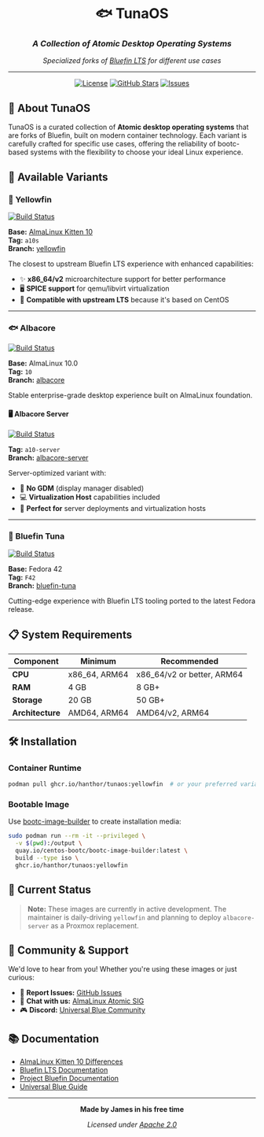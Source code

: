 <div align="center">

# 🐟 TunaOS
### *A Collection of Atomic Desktop Operating Systems*

*Specialized forks of [Bluefin LTS](https://github.com/ublue-os/bluefin-lts) for different use cases*

---

[![License](https://img.shields.io/github/license/hanthor/tunaOS?style=for-the-badge)](LICENSE)
[![GitHub Stars](https://img.shields.io/github/stars/hanthor/tunaOS?style=for-the-badge)](https://github.com/hanthor/tunaOS/stargazers)
[![Issues](https://img.shields.io/github/issues/hanthor/tunaOS?style=for-the-badge)](https://github.com/hanthor/tunaOS/issues)

</div>

## 🚀 About TunaOS

TunaOS is a curated collection of **Atomic desktop operating systems** that are forks of Bluefin, built on modern container technology. Each variant is carefully crafted for specific use cases, offering the reliability of bootc-based systems with the flexibility to choose your ideal Linux experience.

## 🐠 Available Variants

### 🐠 Yellowfin
[![Build Status](https://github.com/hanthor/tunaOS/actions/workflows/build-regular.yml/badge.svg?branch=yellowfin)](https://github.com/hanthor/tunaOS/actions/workflows/build-regular.yml)

**Base:** [AlmaLinux Kitten 10](https://wiki.almalinux.org/development/almalinux-os-kitten-10.html#container-images)  
**Tag:** `a10s`  
**Branch:** [yellowfin](https://github.com/hanthor/tunaOS/tree/yellowfin)

The closest to upstream Bluefin LTS experience with enhanced capabilities:
- ✨ **x86_64/v2** microarchitecture support for better performance
- 🖥️ **SPICE support** for qemu/libvirt virtualization
- 🔄 **Compatible with upstream LTS** because it's based on CentOS

---

### 🐟 Albacore
[![Build Status](https://github.com/hanthor/tunaOS/actions/workflows/build-regular.yml/badge.svg?branch=albacore)](https://github.com/hanthor/tunaOS/actions/workflows/build-regular.yml)

**Base:** AlmaLinux 10.0  
**Tag:** `10`  
**Branch:** [albacore](https://github.com/hanthor/tunaOS/tree/albacore)

Stable enterprise-grade desktop experience built on AlmaLinux foundation.

#### 🖥️ Albacore Server
[![Build Status](https://github.com/hanthor/tunaOS/actions/workflows/build-regular.yml/badge.svg?branch=albacore-server)](https://github.com/hanthor/tunaOS/actions/workflows/build-regular.yml)

**Tag:** `a10-server`  
**Branch:** [albacore-server](https://github.com/hanthor/tunaOS/tree/albacore-server)

Server-optimized variant with:
- 🚫 **No GDM** (display manager disabled)
- 💻 **Virtualization Host** capabilities included
- 🏢 **Perfect for** server deployments and virtualization hosts

---

### 🎣 Bluefin Tuna
[![Build Status](https://github.com/hanthor/tunaOS/actions/workflows/build-regular.yml/badge.svg?branch=bluefin-tuna)](https://github.com/hanthor/tunaOS/actions/workflows/build-regular.yml)

**Base:** Fedora 42  
**Tag:** `F42`  
**Branch:** [bluefin-tuna](https://github.com/hanthor/tunaOS/tree/bluefin-tuna)

Cutting-edge experience with Bluefin LTS tooling ported to the latest Fedora release.

## 📋 System Requirements

| Component | Minimum | Recommended |
|-----------|---------|-------------|
| **CPU** | x86_64, ARM64 | x86_64/v2 or better, ARM64 |
| **RAM** | 4 GB | 8 GB+ |
| **Storage** | 20 GB | 50 GB+ |
| **Architecture** | AMD64, ARM64 | AMD64/v2, ARM64 |

## 🛠️ Installation

### Container Runtime
```bash
podman pull ghcr.io/hanthor/tunaos:yellowfin  # or your preferred variant
```

### Bootable Image
Use [bootc-image-builder](https://github.com/osbuild/bootc-image-builder) to create installation media:

```bash
sudo podman run --rm -it --privileged \
  -v $(pwd):/output \
  quay.io/centos-bootc/bootc-image-builder:latest \
  build --type iso \
  ghcr.io/hanthor/tunaos:yellowfin
```

## 🧪 Current Status

> **Note:** These images are currently in active development. The maintainer is daily-driving `yellowfin` and planning to deploy `albacore-server` as a Proxmox replacement.

## 🤝 Community & Support

We'd love to hear from you! Whether you're using these images or just curious:

- 🐛 **Report Issues:** [GitHub Issues](https://github.com/hanthor/tunaOS/issues)
- 💬 **Chat with us:** [AlmaLinux Atomic SIG](https://chat.almalinux.org/almalinux/channels/sigatomic)
- 🎮 **Discord:** [Universal Blue Community](https://discord.gg/WEu6BdFEtp)

## 📚 Documentation

- [AlmaLinux Kitten 10 Differences](https://wiki.almalinux.org/development/almalinux-os-kitten-10.html#how-is-almalinux-os-kitten-different-from-centos-stream)
- [Bluefin LTS Documentation](https://github.com/ublue-os/bluefin-lts)
- [Project Bluefin Documentation](https://docs.projectbluefin.io)
- [Universal Blue Guide](https://universal-blue.org/)

---

<div align="center">

**Made by James in his free time**

*Licensed under [Apache 2.0](LICENSE)*

</div>
